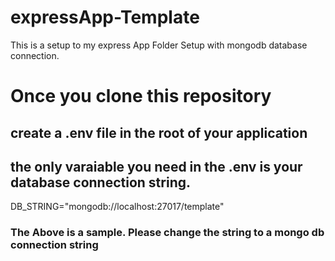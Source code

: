 # expressApp-Template
This is a setup to my express App Folder Setup with mongodb database connection.

# Once you clone this repository
## create a .env file in the root of your application
## the only varaiable you need in the .env is your database connection string.

DB_STRING="mongodb://localhost:27017/template"

### The Above is a sample. Please change the string to a mongo db connection string
